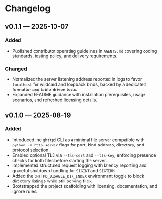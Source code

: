 # Changelog

## v0.1.1 — 2025-10-07

### Added
- Published contributor operating guidelines in `AGENTS.md` covering coding standards, testing policy, and delivery requirements.

### Changed
- Normalized the server listening address reported in logs to favor `localhost` for wildcard and loopback binds, backed by a dedicated formatter and table-driven tests.
- Expanded README guidance with installation prerequisites, usage scenarios, and refreshed licensing details.

## v0.1.0 — 2025-08-19

### Added
- Introduced the `ghttpd` CLI as a minimal file server compatible with `python -m http.server` flags for port, bind address, directory, and protocol selection.
- Enabled optional TLS via `--tls-cert` and `--tls-key`, enforcing presence checks for both files before starting the server.
- Implemented structured request logging with latency reporting and graceful shutdown handling for `SIGINT` and `SIGTERM`.
- Added the `GHTTPD_DISABLE_DIR_INDEX` environment toggle to block directory listings while still serving files.
- Bootstrapped the project scaffolding with licensing, documentation, and ignore rules.
